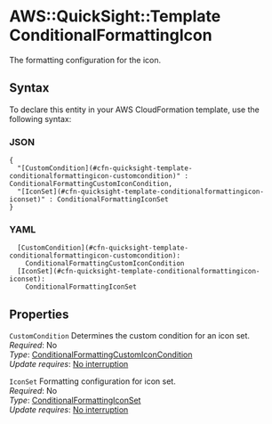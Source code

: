 # AWS::QuickSight::Template ConditionalFormattingIcon<a name="aws-properties-quicksight-template-conditionalformattingicon"></a>

The formatting configuration for the icon\.

## Syntax<a name="aws-properties-quicksight-template-conditionalformattingicon-syntax"></a>

To declare this entity in your AWS CloudFormation template, use the following syntax:

### JSON<a name="aws-properties-quicksight-template-conditionalformattingicon-syntax.json"></a>

```
{
  "[CustomCondition](#cfn-quicksight-template-conditionalformattingicon-customcondition)" : ConditionalFormattingCustomIconCondition,
  "[IconSet](#cfn-quicksight-template-conditionalformattingicon-iconset)" : ConditionalFormattingIconSet
}
```

### YAML<a name="aws-properties-quicksight-template-conditionalformattingicon-syntax.yaml"></a>

```
  [CustomCondition](#cfn-quicksight-template-conditionalformattingicon-customcondition): 
    ConditionalFormattingCustomIconCondition
  [IconSet](#cfn-quicksight-template-conditionalformattingicon-iconset): 
    ConditionalFormattingIconSet
```

## Properties<a name="aws-properties-quicksight-template-conditionalformattingicon-properties"></a>

`CustomCondition`  <a name="cfn-quicksight-template-conditionalformattingicon-customcondition"></a>
Determines the custom condition for an icon set\.  
*Required*: No  
*Type*: [ConditionalFormattingCustomIconCondition](aws-properties-quicksight-template-conditionalformattingcustomiconcondition.md)  
*Update requires*: [No interruption](https://docs.aws.amazon.com/AWSCloudFormation/latest/UserGuide/using-cfn-updating-stacks-update-behaviors.html#update-no-interrupt)

`IconSet`  <a name="cfn-quicksight-template-conditionalformattingicon-iconset"></a>
Formatting configuration for icon set\.  
*Required*: No  
*Type*: [ConditionalFormattingIconSet](aws-properties-quicksight-template-conditionalformattingiconset.md)  
*Update requires*: [No interruption](https://docs.aws.amazon.com/AWSCloudFormation/latest/UserGuide/using-cfn-updating-stacks-update-behaviors.html#update-no-interrupt)